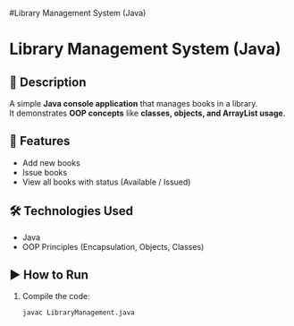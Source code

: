  #Library Management System (Java)


# Library Management System (Java)

## 📌 Description
A simple **Java console application** that manages books in a library.  
It demonstrates **OOP concepts** like **classes, objects, and ArrayList usage**.  

## 🚀 Features
- Add new books  
- Issue books  
- View all books with status (Available / Issued)  

## 🛠️ Technologies Used
- Java  
- OOP Principles (Encapsulation, Objects, Classes)  

## ▶️ How to Run
1. Compile the code:
   ```bash
   javac LibraryManagement.java
